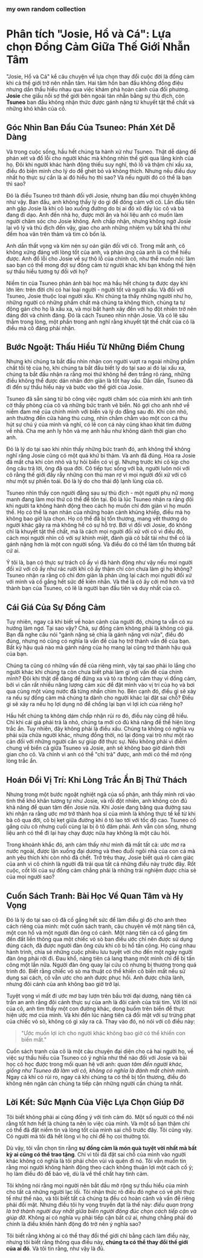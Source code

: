 ### my own random collection

# Phân tích "Josie, Hổ và Cá": Lựa chọn Đồng Cảm Giữa Thế Giới Nhẫn Tâm

"Josie, Hổ và Cá" kể câu chuyện về lựa chọn thay đổi cuộc đời là đồng cảm khi cả thế giới trở nên nhẫn tâm. Hai tâm hồn ban đầu không đồng điệu nhưng dần thấu hiểu nhau qua việc khám phá hoàn cảnh của đối phương. **Josie** che giấu nỗi sợ thế giới bên ngoài tàn nhẫn bằng sự thù địch, còn **Tsuneo** ban đầu không nhận thức được gánh nặng từ khuyết tật thể chất và những khó khăn của cô.

## Góc Nhìn Ban Đầu Của Tsuneo: Phán Xét Dễ Dàng

Và trong cuộc sống, hầu hết chúng ta hành xử như Tsuneo. Thật dễ dàng để phán xét và đổ lỗi cho người khác mà không nhìn thế giới qua lăng kính của họ. Đôi khi người khác hành động thiếu suy nghĩ, thô lỗ và thậm chí xấu xa, điều đó biện minh cho lý do để ghét bỏ và không thích. Nhưng nếu điều duy nhất họ thực sự cần là ai đó hiểu họ thì sao? Và nếu người đó có thể là bạn thì sao?

Đó là điều Tsuneo trở thành đối với Josie, nhưng ban đầu mọi chuyện không như vậy. Ban đầu, anh không thấy lý do gì để đồng cảm với cô. Lần đầu tiên anh gặp Josie là khi cô lao xuống đường do bị ai đó xô đẩy lúc cô và bà đang đi dạo. Anh đến nhà họ, được mời ăn và hỏi liệu anh có muốn làm người chăm sóc cho Josie không. Anh chấp nhận, nhưng không ngờ Josie lại vô lý và thù địch đến vậy, giao cho anh những nhiệm vụ bất khả thi như đếm hoa văn trên thảm và tìm cỏ bốn lá.

Anh dần thất vọng và kìm nén sự oán giận đối với cô. Trong mắt anh, cô không xứng đáng với lòng tốt của anh, và phản ứng của anh là có thể hiểu được. Anh đổ lỗi cho Josie về sự thô lỗ của chính cô, như thể muốn nói: làm sao bạn có thể mong đợi sự đồng cảm từ người khác khi bạn không thể hiện sự thấu hiểu tương tự đối với họ?

Niềm tin của Tsuneo phản ánh bài học mà hầu hết chúng ta được dạy khi lớn lên: trên đời chỉ có hai loại người - người tốt và người xấu. Và đối với Tsuneo, Josie thuộc loại người xấu. Khi chúng ta thấy những người như họ, những người có những phẩm chất mà chúng ta không thích, chúng ta tự động gán cho họ là xấu xa, và mọi bất hạnh xảy đến với họ đột nhiên trở nên đáng đời và chính đáng. Đó là cách Tsuneo nhìn nhận Josie. Và có lẽ sâu thẳm trong lòng, một phần trong anh nghĩ rằng khuyết tật thể chất của cô là điều mà cô đáng phải nhận.

## Bước Ngoặt: Thấu Hiểu Từ Những Điểm Chung

Nhưng khi chúng ta bắt đầu nhìn nhận con người vượt ra ngoài những phẩm chất tồi tệ của họ, khi chúng ta bắt đầu biết lý do tại sao ai đó lại xấu xa, chúng ta bắt đầu nhận ra rằng mọi thứ không hề đen trắng rõ ràng, những điều không thể được dán nhãn đơn giản là tốt hay xấu. Dần dần, Tsuneo đã đi đến sự thấu hiểu này và bước vào thế giới của Josie.

Tsuneo đã sẵn sàng từ bỏ công việc người chăm sóc của mình khi anh tình cờ thấy phòng của cô và những bức tranh vẽ biển. Nó gợi cho anh nhớ về niềm đam mê của chính mình với biển và lý do đằng sau đó. Khi còn nhỏ, anh thường đến cửa hàng thú cưng, nhìn chằm chằm vào một con cá thu hút sự chú ý của mình và nghĩ, có lẽ con cá này cũng khao khát tìm đường về nhà. Cha mẹ anh ly hôn và mẹ anh hầu như không dành thời gian cho anh.

Đó là lý do tại sao khi nhìn thấy những bức tranh đó, anh không thể không nghĩ rằng Josie cũng có một quá khứ bi thảm. Và anh đã đúng. Hóa ra Josie đã mất cha khi còn nhỏ và tự hỏi biển có vị gì. Nhưng trước khi cô kịp cho ông câu trả lời, ông đã qua đời. Cô tiếp tục sống với bà, người luôn nói với cô rằng thế giới đầy rẫy những con thú man rợ vì mọi người đối xử với cô như một sự phiền toái. Đó là lý do cho thái độ lạnh lùng của cô.

Tsuneo nhìn thấy con người đằng sau sự thù địch - một người phụ nữ mong manh đang làm mọi thứ có thể để tồn tại. Đó là lúc Tsuneo nhận ra rằng đôi khi người ta không hành động theo cách họ muốn chỉ đơn giản vì họ muốn thế. Họ có thể là nạn nhân của những hoàn cảnh khủng khiếp, điều mà họ không bao giờ lựa chọn. Họ có thể đã bị tổn thương, mang vết thương do người khác gây ra mà không hề có sự hỗ trợ. Bởi vì đối với Josie, đó không chỉ là khuyết tật thể chất, mà là cách mọi người đối xử với cô vì điều đó, cách mọi người nhìn cô với sự khinh miệt, đánh giá cô bất tài như thể cô là gánh nặng hơn là một con người sống. Và điều đó có thể làm tổn thương bất cứ ai.

Ý tôi là, bạn có thực sự trách cô ấy vì đã hành động như vậy nếu mọi người đối xử với cô ấy như rác rưởi khi cô ấy thậm chí còn chưa làm gì họ không? Tsuneo nhận ra rằng cô chỉ đơn giản là phản ứng lại cách mọi người đối xử với mình và cố gắng hết sức để kiên nhẫn. Và thế là cô ấy cởi mở hơn và trở thành bạn của Tsuneo, có lẽ là người bạn đầu tiên và duy nhất của cô.

## Cái Giá Của Sự Đồng Cảm

Tuy nhiên, ngay cả khi biết về hoàn cảnh của người đó, chúng ta vẫn có xu hướng làm ngơ. Tại sao vậy? Chà, sự đồng cảm không phải là không có giá. Bạn đã nghe câu nói "gánh nặng sẻ chia là gánh nặng vơi nửa", điều đó đúng, nhưng nó cũng có nghĩa là vấn đề của họ trở thành vấn đề của bạn. Bất kỳ hậu quả nào mà gánh nặng của họ mang lại cũng trở thành hậu quả của bạn.

Chúng ta cũng có những vấn đề của riêng mình, vậy tại sao phải lo lắng cho người khác khi chúng ta còn chưa biết phải làm gì với vấn đề của chính mình? Đôi khi thật dễ dàng để đứng xa và tỏ ra thông cảm thay vì đồng cảm, bởi vì cần rất nhiều năng lượng cảm xúc để đặt mình vào vị trí của họ và bơi qua cùng một vùng nước đã từng nhấn chìm họ. Bên cạnh đó, điều gì sẽ xảy ra nếu sự đồng cảm mà chúng ta dành cho người khác lại đặt sai chỗ? Điều gì sẽ xảy ra nếu họ lợi dụng nó để chống lại bạn vì lợi ích của riêng họ?

Hầu hết chúng ta không dám chấp nhận rủi ro đó, điều này cũng dễ hiểu. Chỉ khi cái giá phải trả là nhỏ, chúng ta mới có đủ khả năng để thể hiện lòng trắc ẩn. Tuy nhiên, đây không phải là điều xấu. Chúng ta không có nghĩa vụ phải sửa chữa người khác, nhưng đồng thời, nó lại đóng vai trò như một rào cản đối với những người cần sự giúp đỡ thực sự. Nếu không phải vì điểm chung về biển cả giữa Tsuneo và Josie, anh sẽ không bao giờ dành thời gian cho cô. Và chính vì anh có thể "chi trả" được, anh mới có thể mở rộng lòng trắc ẩn.

## Hoán Đổi Vị Trí: Khi Lòng Trắc Ẩn Bị Thử Thách

Nhưng trong một bước ngoặt nghiệt ngã của số phận, anh thấy mình rơi vào tình thế khó khăn tương tự như Josie, và rồi đột nhiên, anh không còn đủ khả năng để quan tâm đến Josie nữa. Khi Josie đang băng qua đường sau khi nhận ra rằng ước mơ trở thành họa sĩ của mình là không thực tế kể từ khi bà cô qua đời, cô bị kẹt giữa đường khi ô tô lao tới với tốc độ cao. Tsuneo cố gắng cứu cô nhưng cuối cùng lại bị ô tô đâm phải. Anh vẫn còn sống, nhưng liệu anh có thể đi lại hay chạy được nữa hay không là một câu hỏi.

Trong khoảnh khắc đó, anh cảm thấy như mình đã mất tất cả: ước mơ ra nước ngoài, được lặn xuống đại dương và theo đuổi ngôi nhà của con cá mà anh yêu thích khi còn nhỏ đã chết. Trớ trêu thay, Josie biết quá rõ cảm giác của anh vì cô chính là người đã trải qua tất cả những điều này trước đây. Rốt cuộc, cốt lõi của sự đồng cảm chẳng phải là những trải nghiệm được chia sẻ của mọi người sao?

## Cuốn Sách Tranh: Bài Học Về Quan Tâm và Hy Vọng

Đó là lý do tại sao cô đã cố gắng hết sức để làm điều gì đó cho anh theo cách riêng của mình: một cuốn sách tranh, câu chuyện về một nàng tiên cá, một con hổ và một người đàn ông có cánh. Một nàng tiên cá cố gắng tìm đến đất liền thông qua một chiếc vỏ sò ban điều ước chỉ nên được sử dụng đúng cách, đã được người đàn ông cứu khi cô bị hổ tấn công. Họ cùng nhau hành trình, chia sẻ những cuộc phiêu lưu tuyệt vời cho đến một ngày người đàn ông phải rời đi. Đau khổ, nàng tiên cá lang thang một mình chỉ để bị tấn công một lần nữa. Người đàn ông quay lại cứu cô nhưng bị thương trong quá trình đó. Biết rằng chiếc vỏ sò ma thuật có thể khiến cô biến mất nếu sử dụng sai cách, cô vẫn ước cho anh được phục hồi. Anh được chữa lành, nhưng đôi cánh của anh không bao giờ trở lại.

Tuyệt vọng vì mất đi ước mơ bay lượn trên bầu trời đại dương, nàng tiên cá trấn an anh rằng đôi cánh thực sự của anh là đôi cánh của trái tim. Với lời nói của cô, anh tìm thấy một con đường khác, dong buồm trên biển để thực hiện ước mơ của mình. Và khi đến lúc nàng tiên cá đối mặt với sự trừng phạt của chiếc vỏ sò, không có gì xảy ra cả. Thay vào đó, nó nói với cô điều này:

> "Ước muốn lợi ích cho người khác không bao giờ có thể khiến con biến mất."

Cuốn sách tranh của cô là một câu chuyện đại diện cho cả hai người họ, về việc sự thấu hiểu của Tsuneo có ý nghĩa như thế nào đối với Josie và bài học cô học được trong mối quan hệ với anh: _quan tâm đến người khác, giống như Tsuneo đã làm với cô, không có nghĩa là đánh mất chính mình_. Ngay cả khi có rủi ro, ngay cả khi chúng ta có thể bị tổn thương, điều đó không nên ngăn cản chúng ta tiếp cận những người cần chúng ta nhất.

## Lời Kết: Sức Mạnh Của Việc Lựa Chọn Giúp Đỡ

Tôi biết không phải ai cũng đồng ý với tình cảm đó. Một số người có thể nói rằng tốt hơn hết là chúng ta nên lo việc của mình. Và một số bạn thậm chí có thể đã đặt niềm tin và lòng tốt của mình sai chỗ trước đây. Tôi cũng vậy. Có người mà tôi đã hết lòng vì họ chỉ để họ coi thường tôi.

Dù vậy, tôi vẫn chọn tin rằng **sự đồng cảm là món quà tuyệt vời nhất mà bất kỳ ai cũng có thể trao tặng**. Chỉ vì tôi đã đặt sai chỗ của mình vào người khác không có nghĩa là tôi phải chôn vùi và quên đi nó. Tôi vẫn muốn tin rằng mọi người không hành động theo cách không thuận lợi một cách cố ý; họ làm điều đó để bảo vệ, dù là về thể chất hay tình cảm.

Tôi không nói rằng mọi người nên bắt đầu mở rộng sự thấu hiểu của mình cho tất cả những người lạc lối. Tôi nhận thức rõ điều đó nghe có vẻ phi thực tế như thế nào, và tôi biết tất cả chúng ta đều có hoàn cảnh và vấn đề riêng phải đối mặt. Nhưng điều tôi hy vọng truyền đạt là thế này: _điều quan trọng là trở thành người duy nhất giữa biển người đông đúc chọn cách tiếp cận và giúp đỡ_. Không ai có nghĩa vụ phải tiếp cận bất cứ ai, nhưng chẳng phải đó chính là điều khiến hành động đó trở nên ý nghĩa sao?

Tôi biết rằng không ai có thể thay đổi thế giới chỉ bằng cách làm điều này, nhưng tôi biết rằng thông qua điều này, **chúng ta có thể thay đổi thế giới của ai đó**. Và tôi tin rằng, như vậy là đủ.